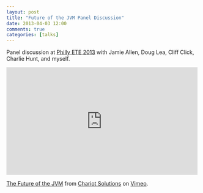 ```yaml
---
layout: post
title: "Future of the JVM Panel Discussion"
date: 2013-04-03 12:00
comments: true
categories: [talks]
---
```


Panel discussion at [Philly ETE 2013](http://phillyemergingtech.com/2013) with Jamie Allen, Doug Lea, Cliff Click, Charlie Hunt, and myself.

<iframe src="http://player.vimeo.com/video/65474054?title=0&amp;byline=0&amp;portrait=0" width="500" height="281" frameborder="0" webkitAllowFullScreen mozallowfullscreen allowFullScreen></iframe> <p><a href="http://vimeo.com/65474054">The Future of the JVM</a> from <a href="http://vimeo.com/chariotsolutions">Chariot Solutions</a> on <a href="http://vimeo.com">Vimeo</a>.</p>
